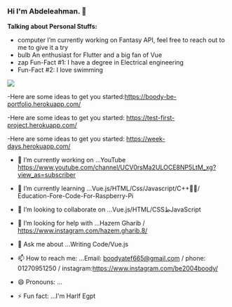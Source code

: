 ### Hi I'm Abdeleahman. 👋

**Talking about Personal Stuffs:**

* computer I’m currently working on Fantasy API, feel free to reach out to me to give it a try
* bulb An enthusiast for Flutter and a big fan of Vue
* zap Fun-Fact #1: I have a degree in Electrical engineering
* Fun-Fact #2: I love swimming

![](https://i.imgur.com/wXZ7x7m.jpg)

-Here are some ideas to get you started:https://boody-be-portfolio.herokuapp.com/

-Here are some ideas to get you started: https://test-first-project.herokuapp.com/

-Here are some ideas to get you started: https://week-days.herokuapp.com/

- 🔭 I’m currently working on ...YouTube https://www.youtube.com/channel/UCV0rsMa2ULOCE8NP5LtM_xg?view_as=subscriber
- 🌱 I’m currently learning ...Vue.js/HTML/Css/Javascript/C++/ُُEducation-Fore-Code-For-Raspberry-Pi 
- 👯 I’m looking to collaborate on ...Vue.js/HTML/CSSظJavaScript

- 🤔 I’m looking for help with ...Hazem Gharib / https://www.instagram.com/hazem.gharib.8/
- 💬 Ask me about ...Writing Code/Vue.js
- 📫 How to reach me: ...Email: boodyatef665@gmail.com / phone: 01270951250 / instagram:https://www.instagram.com/be2004boody/
- 😄 Pronouns: ...
- ⚡ Fun fact: ...I'm Harlf Egpt

